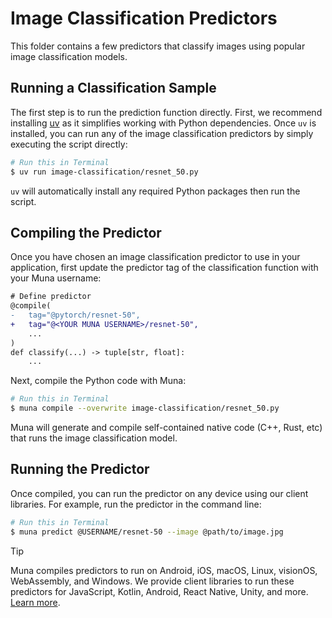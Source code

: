 # Image Classification Predictors
This folder contains a few predictors that classify images using popular image classification models.

## Running a Classification Sample
The first step is to run the prediction function directly. First, we recommend installing [uv](https://docs.astral.sh/uv/getting-started/installation/) as it simplifies working with Python dependencies. Once `uv` is installed, you can run 
any of the image classification predictors by simply executing the script directly:
```bash
# Run this in Terminal
$ uv run image-classification/resnet_50.py
```

`uv` will automatically install any required Python packages then run the script.

## Compiling the Predictor
Once you have chosen an image classification predictor to use in your application, first update the predictor tag of the 
classification function with your Muna username:
```diff
# Define predictor
@compile(
-   tag="@pytorch/resnet-50",
+   tag="@<YOUR MUNA USERNAME>/resnet-50",
    ...
)
def classify(...) -> tuple[str, float]:
    ...
```

Next, compile the Python code with Muna:
```bash
# Run this in Terminal
$ muna compile --overwrite image-classification/resnet_50.py
```

Muna will generate and compile self-contained native code (C++, Rust, etc) that runs the image classification model.

## Running the Predictor
Once compiled, you can run the predictor on any device using our client libraries. For example, run the predictor in 
the command line:
```bash
# Run this in Terminal
$ muna predict @USERNAME/resnet-50 --image @path/to/image.jpg
```

> [!TIP]
> Muna compiles predictors to run on Android, iOS, macOS, Linux, visionOS, WebAssembly, and Windows. We provide
> client libraries to run these predictors for JavaScript, Kotlin, Android, React Native, Unity, and more.
> [Learn more](https://docs.muna.ai/predictions/create).
